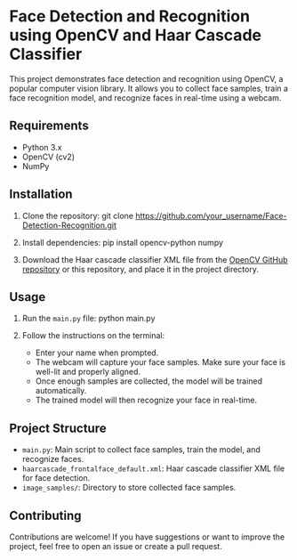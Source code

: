 # Face Detection and Recognition using OpenCV and Haar Cascade Classifier

This project demonstrates face detection and recognition using OpenCV, a popular computer vision library. It allows you to collect face samples, train a face recognition model, and recognize faces in real-time using a webcam.

## Requirements

- Python 3.x
- OpenCV (cv2)
- NumPy

## Installation

1. Clone the repository:
   git clone https://github.com/your_username/Face-Detection-Recognition.git

2. Install dependencies:
   pip install opencv-python numpy

3. Download the Haar cascade classifier XML file from the [OpenCV GitHub repository](https://github.com/opencv/opencv/tree/master/data/haarcascades) or this repository, and place it in the project directory.

## Usage

1. Run the `main.py` file:
   python main.py
   
2. Follow the instructions on the terminal:
   - Enter your name when prompted.
   - The webcam will capture your face samples. Make sure your face is well-lit and properly aligned.
   - Once enough samples are collected, the model will be trained automatically.
   - The trained model will then recognize your face in real-time.

## Project Structure

- `main.py`: Main script to collect face samples, train the model, and recognize faces.
- `haarcascade_frontalface_default.xml`: Haar cascade classifier XML file for face detection.
- `image_samples/`: Directory to store collected face samples.

## Contributing

Contributions are welcome! If you have suggestions or want to improve the project, feel free to open an issue or create a pull request.



